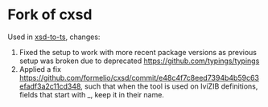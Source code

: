 Fork of cxsd 
====

Used in [xsd-to-ts](https://github.com/formelio/java-libs/tree/master/ivizibs/xsd-to-ts), changes:

1. Fixed the setup to work with more recent package versions as previous setup was broken due to deprecated https://github.com/typings/typings
2. Applied a fix https://github.com/formelio/cxsd/commit/e48c4f7c8eed7394b4b59c63efadf3a2c11cd348, such that when the tool is used on IviZIB definitions, fields that start with _, keep it in their name.

